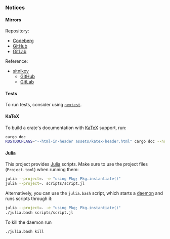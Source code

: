 ### Notices

#### Mirrors

Repository:
- [Codeberg](https://codeberg.org/paveloom-university/Computer-Simulation-S10-2022)
- [GitHub](https://github.com/paveloom-university/Computer-Simulation-S10-2022)
- [GitLab](https://gitlab.com/paveloom-g/university/s10-2022/computer-simulation)

Reference:
- [sitnikov](sitnikov)
  - [GitHub](https://paveloom-university.github.io/Computer-Simulation-S10-2022)
  - [GitLab](https://paveloom-g.gitlab.io/university/s10-2022/computer-simulation)

#### Tests

To run tests, consider using [`nextest`](https://nexte.st/).

#### KaTeX

To build a crate's documentation with [KaTeX](https://katex.org/) support, run:

```bash
cargo doc
RUSTDOCFLAGS="--html-in-header assets/katex-header.html" cargo doc --no-deps --open
```

#### Julia

This project provides [Julia](https://julialang.org) scripts. Make sure to use the project files (`Project.toml`) when running them:

```bash
julia --project=. -e "using Pkg; Pkg.instantiate()"
julia --project=. scripts/script.jl
```

Alternatively, you can use the `julia.bash` script, which starts a [daemon](https://github.com/dmolina/DaemonMode.jl) and runs scripts through it:

```bash
julia --project=. -e "using Pkg; Pkg.instantiate()"
./julia.bash scripts/script.jl
```

To kill the daemon run

```bash
./julia.bash kill
```
